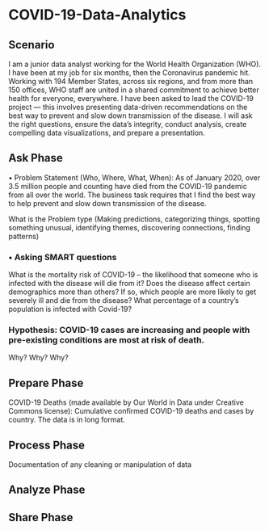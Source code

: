 # COVID-19-Data-Analytics

## Scenario 
I am a junior data analyst working for the World Health Organization (WHO). I have been at my job for six months, then the Coronavirus pandemic hit. Working with 194 Member States, across six regions, and from more than 150 offices, WHO staff are united in a shared commitment to achieve better health for everyone, everywhere. I have been asked to lead the COVID-19 project — this involves presenting data-driven recommendations on the best way to prevent and slow down transmission of the disease. I will ask the right questions, ensure the data’s integrity, conduct analysis, create compelling data visualizations, and prepare a presentation.

## Ask Phase
•	Problem Statement (Who, Where, What, When):
As of January 2020, over 3.5 million people and counting have died from the COVID-19 pandemic from all over the world.
The business task requires that I find the best way to help prevent and slow down transmission of the disease.

What is the Problem type (Making predictions, categorizing things, spotting something unusual, identifying themes, discovering connections, finding patterns)
### •	Asking SMART questions
What is the mortality risk of COVID-19 – the likelihood that someone who is infected with the disease will die from it?
Does the disease affect certain demographics more than others? If so, which people are more likely to get severely ill and die from the disease?
What percentage of a country’s population is infected with Covid-19?

### Hypothesis: COVID-19 cases are increasing and people with pre-existing conditions are most at risk of death.
Why? Why? Why?

## Prepare Phase
COVID-19 Deaths (made available by Our World in Data under Creative Commons license): Cumulative confirmed COVID-19 deaths and cases by country.
The data is in long format.

## Process Phase
Documentation of any cleaning or manipulation of data


## Analyze Phase

## Share Phase
